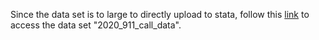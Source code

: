 Since the data set is to large to directly upload to stata, follow this [link](https://sumailsyr-my.sharepoint.com/:u:/g/personal/regaudre_syr_edu/EerMuo3lkpxLhwxLcYHlHAEB1Zrif6fm9hvbYnCxFSIGKg?e=YUl196) to access the data set "2020_911_call_data".
